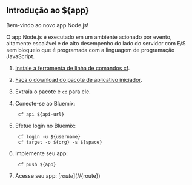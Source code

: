 Introdução ao ${app}
-----------------------------------
Bem-vindo ao novo app Node.js!

O app Node.js é executado em um ambiente acionado por evento, altamente escalável e de alto desempenho do lado do servidor com E/S sem bloqueio que é programada com a linguagem de programação JavaScript.

1. [Instale a ferramenta de linha de comandos cf](${doc-url}/#starters/BuildingWeb.html#install_cf).
2. [Faça o download do pacote de aplicativo iniciador](${ace-url}/rest/apps/${app-guid}/starter-download).
3. Extraia o pacote e `cd` para ele.
4. Conecte-se ao Bluemix:

		cf api ${api-url}

5. Efetue login no Bluemix:

		cf login -u ${username}
		cf target -o ${org} -s ${space}

6. Implemente seu app:

		cf push ${app}

7. Acesse seu app: [${route}](//${route})

